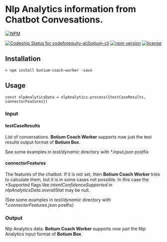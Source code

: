 # Nlp Analytics information from Chatbot Convesations.

[![NPM](https://nodei.co/npm/botium-cli.png?downloads=true&downloadRank=true&stars=true)](https://nodei.co/npm/botium-cli/)

[ ![Codeship Status for codeforequity-at/botium-cli](https://app.codeship.com/projects/4d7fd410-18ab-0136-6ab1-6e2b4bb62b94/status?branch=master)](https://app.codeship.com/projects/283938)
[![npm version](https://badge.fury.io/js/botium-cli.svg)](https://badge.fury.io/js/botium-cli)
[![license](https://img.shields.io/github/license/mashape/apistatus.svg)]()

## Installation

```
> npm install botium-coach-worker -save
```

## Usage

```
const nlpAnalyticsData = nlpAnalytics.process({testCaseResults, connectorFeatures})
```

### Input

#### testCaseResults

List of conversations. __Botium Coach Worker__ supports now just the test results output format of __Botium Box__.

See some examples in _test/dynamic_ directory with _*.input.json_ postfix

#### connectorFeatures

The features of the chatbot. If it is not set, then __Botium Coach Worker__ tries to calculate them, but it is in some cases not possible.
In this case the *Supported flags like _intentConfidenceSupported_ in _nlpAnalyticsData.overallStat_ may be null.

(See some examples in _test/dynamic_ directory with _*.connectorFeatures.json_ postfix)

### Output

Nlp Analytics data. __Botium Coach Worker__ supports now just the Nlp Analytics input format of __Botium Box__.

